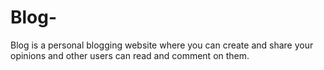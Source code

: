 # Blog-
Blog is a personal blogging website where you can create and share your opinions and other users can read and comment on them. 